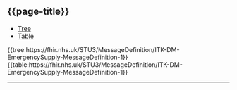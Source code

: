 ## {{page-title}}

<!--// start of code snippet -->
<div>
    <ul class="nav nav-tabs" role="tablist">
      <li role="presentation" class="active">
        <a href="#tree-1" role="tab" data-toggle="tab">Tree</a>
      </li>
      <li role="presentation">
        <a href="#table-1" role="tab" data-toggle="tab">Table</a>
      </li>
  </ul>

  <!-- Tab panes -->
  <div class="tab-content snippet nhsd-!t-margin-bottom-6">
    <div role="tabpanel" class="tab-pane active" id="tree-1">
        {{tree:https://fhir.nhs.uk/STU3/MessageDefinition/ITK-DM-EmergencySupply-MessageDefinition-1}}
    </div>
    <div role="tabpanel" class="tab-pane" id="table-1">
        {{table:https://fhir.nhs.uk/STU3/MessageDefinition/ITK-DM-EmergencySupply-MessageDefinition-1}} 
    </div>
  </div>
</div>
<!--// end of code snippet -->

---